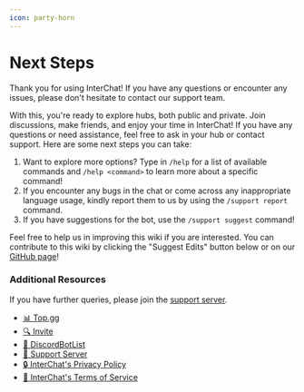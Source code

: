 ```yaml
---
icon: party-horn
---
```


# Next Steps

Thank you for using InterChat! If you have any questions or encounter any issues, please don't hesitate to contact our support team.

With this, you're ready to explore hubs, both public and private. Join discussions, make friends, and enjoy your time in InterChat! If you have any questions or need assistance, feel free to ask in your hub or contact support. Here are some next steps you can take:

1. Want to explore more options? Type in `/help` for a list of available commands and `/help <command>` to learn more about a specific command!
2. If you encounter any bugs in the chat or come across any inappropriate language usage, kindly report them to us by using the `/support report` command.
3. If you have suggestions for the bot, use the `/support suggest` command!

Feel free to help us in improving this wiki if you are interested. You can contribute to this wiki by clicking the "Suggest Edits" button below or on our [GitHub page](https://github.com/discord-interchat/docs)!

### Additional Resources

If you have further queries, please join the [support server](https://interchat.fun/support).

* [📊 Top.gg](https://top.gg/bot/769921109209907241)
* [🔍 Invite](https://discord.com/application-directory/769921109209907241)
* [🤖 DiscordBotList](https://discordbotlist.com/bots/chatbot)
* [🚀 Support Server](https://interchat.fun/support)
* [🔒 InterChat's Privacy Policy](legal/privacy/)
* [📜 InterChat's Terms of Service](legal/terms/)
